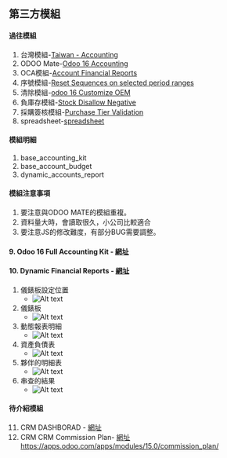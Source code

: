 ## 第三方模組
#### 過往模組
1. 台灣模組-[Taiwan - Accounting](https://apps.odoo.com/apps/modules/14.0/l10n_tw/)
2. ODOO Mate-[Odoo 16 Accounting](https://apps.odoo.com/apps/modules/16.0/om_account_accountant/)
3. OCA模組-[Account Financial Reports](https://apps.odoo.com/apps/modules/16.0/account_financial_report/)
4. 序號模組-[Reset Sequences on selected period ranges](https://apps.odoo.com/apps/modules/16.0/sequence_reset_period/)
5. 清除模組-[odoo 16 Customize OEM](https://apps.odoo.com/apps/modules/16.0/app_odoo_customize/)
6. 負庫存模組-[Stock Disallow Negative](https://apps.odoo.com/apps/modules/16.0/stock_no_negative/)
7. 採購簽核模組-[Purchase Tier Validation](https://apps.odoo.com/apps/modules/16.0/purchase_tier_validation/)
8. spreadsheet-[spreadsheet](https://github.com/OCA/spreadsheet)

#### 模組明細
1. base_accounting_kit
2. base_account_budget
3. dynamic_accounts_report

#### 模組注意事項
1. 要注意與ODOO MATE的模組重複。
2. 資料量大時，會讀取很久，小公司比較適合
3. 要注意JS的修改難度，有部分BUG需要調整。

#### 9. Odoo 16 Full Accounting Kit - [網址](https://apps.odoo.com/apps/modules/16.0/base_accounting_kit/)
#### 10. Dynamic Financial Reports - [網址](https://apps.odoo.com/apps/modules/16.0/dynamic_accounts_report/)
1. 儀錶板設定位置
   + ![Alt text](https://github.com/ksharry/odoo-repository/blob/main/pic/E1121.png?raw=true)
2. 儀錶板
   + ![Alt text](https://github.com/ksharry/odoo-repository/blob/main/pic/E1122.png?raw=true)
3. 動態報表明細
   + ![Alt text](https://github.com/ksharry/odoo-repository/blob/main/pic/E1123.png?raw=true)
4. 資產負債表
   + ![Alt text](https://github.com/ksharry/odoo-repository/blob/main/pic/E1126.png?raw=true)
5. 夥伴的明細表
   + ![Alt text](https://github.com/ksharry/odoo-repository/blob/main/pic/E1124.png?raw=true)
6. 串查的結果
   + ![Alt text](https://github.com/ksharry/odoo-repository/blob/main/pic/E1125.png?raw=true)



#### 待介紹模組
11. CRM DASHBORAD - [網址](https://apps.odoo.com/apps/modules/16.0/crm_dashboard/)
12. CRM CRM Commission Plan- [網址](https://apps.odoo.com/apps/modules/15.0/commission_plan/)https://apps.odoo.com/apps/modules/15.0/commission_plan/
